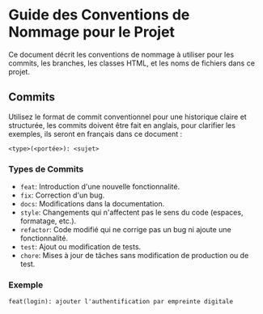 # Guide des Conventions de Nommage pour le Projet

Ce document décrit les conventions de nommage à utiliser pour les commits, les branches, les classes HTML, et les noms de fichiers dans ce projet.

## Commits

Utilisez le format de commit conventionnel pour une historique claire et structurée, les commits doivent être fait en anglais, pour clarifier les exemples, ils seront en français dans ce document :

`<type>(<portée>): <sujet>`


### Types de Commits

- `feat`: Introduction d'une nouvelle fonctionnalité.
- `fix`: Correction d'un bug.
- `docs`: Modifications dans la documentation.
- `style`: Changements qui n'affectent pas le sens du code (espaces, formatage, etc.).
- `refactor`: Code modifié qui ne corrige pas un bug ni ajoute une fonctionnalité.
- `test`: Ajout ou modification de tests.
- `chore`: Mises à jour de tâches sans modification de production ou de test.

### Exemple

`feat(login): ajouter l'authentification par empreinte digitale`

